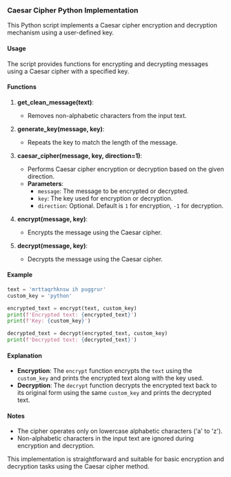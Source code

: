 ### Caesar Cipher Python Implementation

This Python script implements a Caesar cipher encryption and decryption mechanism using a user-defined key.

#### Usage

The script provides functions for encrypting and decrypting messages using a Caesar cipher with a specified key.

#### Functions

1. **get_clean_message(text)**:
   - Removes non-alphabetic characters from the input text.

2. **generate_key(message, key)**:
   - Repeats the key to match the length of the message.

3. **caesar_cipher(message, key, direction=1)**:
   - Performs Caesar cipher encryption or decryption based on the given direction.
   - **Parameters**:
     - `message`: The message to be encrypted or decrypted.
     - `key`: The key used for encryption or decryption.
     - `direction`: Optional. Default is `1` for encryption, `-1` for decryption.

4. **encrypt(message, key)**:
   - Encrypts the message using the Caesar cipher.

5. **decrypt(message, key)**:
   - Decrypts the message using the Caesar cipher.

#### Example

```python
text = 'mrttaqrhknsw ih puggrur'
custom_key = 'python'

encrypted_text = encrypt(text, custom_key)
print(f'Encrypted text: {encrypted_text}')
print(f'Key: {custom_key}')

decrypted_text = decrypt(encrypted_text, custom_key)
print(f'Decrypted text: {decrypted_text}')
```

#### Explanation

- **Encryption**: The `encrypt` function encrypts the `text` using the `custom_key` and prints the encrypted text along with the key used.
- **Decryption**: The `decrypt` function decrypts the encrypted text back to its original form using the same `custom_key` and prints the decrypted text.

#### Notes

- The cipher operates only on lowercase alphabetic characters ('a' to 'z').
- Non-alphabetic characters in the input text are ignored during encryption and decryption.

This implementation is straightforward and suitable for basic encryption and decryption tasks using the Caesar cipher method.